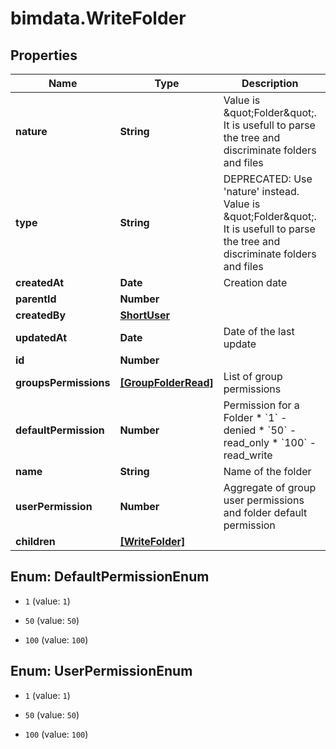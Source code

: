 # bimdata.WriteFolder

## Properties

Name | Type | Description | Notes
------------ | ------------- | ------------- | -------------
**nature** | **String** | Value is \&quot;Folder\&quot;. It is usefull to parse the tree and discriminate folders and files | [readonly] 
**type** | **String** | DEPRECATED: Use &#39;nature&#39; instead. Value is \&quot;Folder\&quot;. It is usefull to parse the tree and discriminate folders and files | [readonly] 
**createdAt** | **Date** | Creation date | [readonly] 
**parentId** | **Number** |  | [optional] 
**createdBy** | [**ShortUser**](ShortUser.md) |  | [readonly] 
**updatedAt** | **Date** | Date of the last update | [readonly] 
**id** | **Number** |  | [readonly] 
**groupsPermissions** | [**[GroupFolderRead]**](GroupFolderRead.md) | List of group permissions | [readonly] 
**defaultPermission** | **Number** | Permission for a Folder  * &#x60;1&#x60; - denied * &#x60;50&#x60; - read_only * &#x60;100&#x60; - read_write | [optional] 
**name** | **String** | Name of the folder | 
**userPermission** | **Number** | Aggregate of group user permissions and folder default permission | [readonly] 
**children** | [**[WriteFolder]**](WriteFolder.md) |  | [optional] 



## Enum: DefaultPermissionEnum


* `1` (value: `1`)

* `50` (value: `50`)

* `100` (value: `100`)





## Enum: UserPermissionEnum


* `1` (value: `1`)

* `50` (value: `50`)

* `100` (value: `100`)




